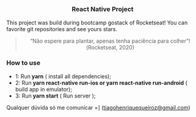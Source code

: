 <h1 align="center">
 <!-- ![rec](https://user-images.githubusercontent.com/31125521/34744199-b2690bae-f58c-11e7-8058-47896bf78b75.gif) -->
</h1>

<h3 align="center">
  React Native Project
</h3>

<p>This project was build during bootcamp gostack of Rocketseat! You can favorite git repositories and see yours stars. </p>

<blockquote align="center">“Não espere para plantar, apenas tenha paciência para colher”!(Rocketseat, 2020)</blockquote>

### **How to use**

- 1: Run<strong> yarn</strong> ( install all dependencies);
- 2: Run<strong> yarn react-native run-ios or yarn react-native run-android</strong> ( build app in emulator);
- 3: Run<strong> yarn start</strong> ( Run server );

Qualquer dúvida só me comunicar =] (tiagohenriquequeiroz@gmail.com)


